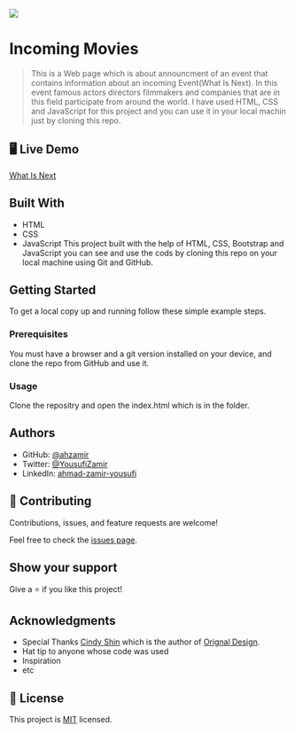 ![](https://img.shields.io/badge/Microverse-blueviolet)

# Incoming Movies

> This is a Web page which is about announcment of an event that contains information about an incoming Event(What Is Next). In this event famous actors directors filmmakers and companies that are in this field participate from around the world. I have used HTML, CSS and JavaScript for this project and you can use it in your local machin just by cloning this repo.


## 🖥️ Live Demo

[What Is Next](https://ahzamir.github.io/Incoming-Movies/)

## Built With

- HTML
- CSS
- JavaScript
This project built with the help of HTML, CSS, Bootstrap and JavaScript you can see and use the cods by cloning this repo on your local machine using Git and GitHub.

## Getting Started

To get a local copy up and running follow these simple example steps.

### Prerequisites

You must have a browser and a git version installed on your device, and clone the repo from GitHub and use it.

### Usage

Clone the repositry and open the index.html which is in the folder.

## Authors

- GitHub: [@ahzamir](https://github.com/ahzamir)
- Twitter: [@YousufiZamir](https://twitter.com/YousufiZamir)
- LinkedIn: [ahmad-zamir-yousufi](https://www.linkedin.com/in/ahmad-zamir-yousufi-70603317b/)


## 🤝 Contributing

Contributions, issues, and feature requests are welcome!

Feel free to check the [issues page](../../issues/).

## Show your support

Give a ⭐️ if you like this project!

## Acknowledgments

- Special Thanks [Cindy Shin](https://www.behance.net/adagio07) which is the author of [Orignal Design](https://www.behance.net/gallery/29845175/CC-Global-Summit-2015).
- Hat tip to anyone whose code was used
- Inspiration
- etc

## 📝 License

This project is [MIT](./MIT.md) licensed.

